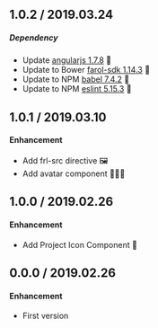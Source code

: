 ## 1.0.2 / 2019.03.24

##### Dependency

- Update [angularjs 1.7.8](https://github.com/angular/angular.js/blob/master/CHANGELOG.md) 🚀
- Update to Bower [farol-sdk 1.14.3](https://bitbucket.org/menvia/farol-sdk-javascript/src/master/CHANGELOG.md) 🚀
- Update to NPM [babel 7.4.2](https://github.com/babel/babel/releases) 🚀
- Update to NPM [eslint 5.15.3](https://github.com/eslint/eslint/blob/master/CHANGELOG.md) 🚀

## 1.0.1 / 2019.03.10

#### Enhancement

- Add frl-src directive 🖼
- Add avatar component 👩🏻‍🚀

## 1.0.0 / 2019.02.26

#### Enhancement

- Add Project Icon Component 👻

## 0.0.0 / 2019.02.26

#### Enhancement

- First version

